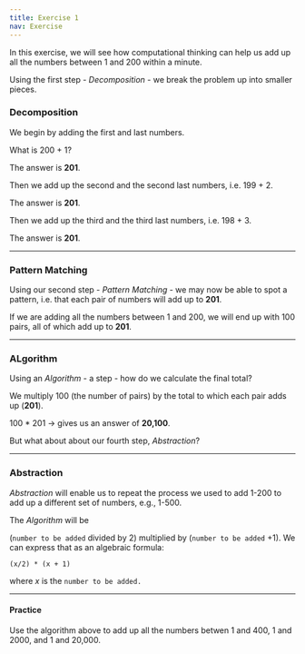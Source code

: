 ```yaml
---
title: Exercise 1
nav: Exercise
---
```


In this exercise, we will see how computational thinking can help us add up all the numbers between 1 and 200 within a minute.

Using the first step - *Decomposition* - we break the problem up into smaller pieces.

### Decomposition

We begin by adding the first and last numbers.

What is 200 + 1?

The answer is **201**.

Then we add up the second and the second last numbers, i.e. 199 + 2.

The answer is **201**.

Then we add up the third and the third last numbers, i.e. 198 + 3.

The answer is **201**.

-------

### Pattern Matching

Using our second step - *Pattern Matching* - we may now be able to spot a pattern, i.e. that each pair of numbers will add up to **201**.

If we are adding all the numbers between 1 and 200, we will end up with 100 pairs, all of which add up to **201**.

-------

### ALgorithm

Using an *Algorithm* - a step - how do we calculate the final total?

We multiply 100 (the number of pairs) by the total to which each pair adds up (**201**).

100 * 201 -> gives us an answer of **20,100**.

But what about about our fourth step, *Abstraction*? 

-------

### Abstraction 

*Abstraction* will enable us to repeat the process we used to add 1-200 to add up a different set of numbers, e.g., 1-500.

The *Algorithm* will be 

(`number to be added` divided by 2) multiplied by (`number to be added` +1). We can express that as an algebraic formula:

`(x/2) * (x + 1)`

where *x* is the `number to be added.`

-------------

#### Practice

Use the algorithm above to add up all the numbers betwen 1 and 400, 1 and 2000, and 1 and 20,000.
